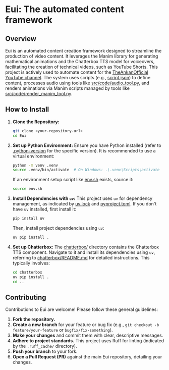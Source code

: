 # Eui: The automated content framework

## Overview
Eui is an automated content creation framework designed to streamline the production of video content. It leverages the Manim library for generating mathematical animations and the Chatterbox TTS model for voiceovers, facilitating the creation of technical videos, such as YouTube Shorts. This project is actively used to automate content for the [TheAnkanOfficial YouTube channel](https://www.youtube.com/@TheAnkanOfficial). The system uses scripts (e.g., [script.json](script.json)) to define content, processes audio using tools like [src/code/audio_tool.py](src/code/audio_tool.py), and renders animations via Manim scripts managed by tools like [src/code/render_manim_tool.py](src/code/render_manim_tool.py).

## How to Install

1.  **Clone the Repository:**
    ```bash
    git clone <your-repository-url>
    cd Eui
    ```

2.  **Set up Python Environment:**
    Ensure you have Python installed (refer to [.python-version](.python-version) for the specific version). It is recommended to use a virtual environment:
    ```bash
    python -m venv .venv
    source .venv/bin/activate  # On Windows: .\.venv\Scripts\activate
    ```
    If an environment setup script like [env.sh](env.sh) exists, source it:
    ```bash
    source env.sh
    ```

3.  **Install Dependencies with `uv`:**
    This project uses `uv` for dependency management, as indicated by [uv.lock](uv.lock) and [pyproject.toml](pyproject.toml).
    If you don't have `uv` installed, first install it:
    ```bash
    pip install uv
    ```
    Then, install project dependencies using `uv`:
    ```bash
    uv pip install .
    ```

4.  **Set up Chatterbox:**
    The [chatterbox/](chatterbox/) directory contains the Chatterbox TTS component. Navigate to it and install its dependencies using `uv`, referring to [chatterbox/README.md](chatterbox/README.md) for detailed instructions. This typically involves:
    ```bash
    cd chatterbox
    uv pip install .
    cd ..
    ```

## Contributing
Contributions to Eui are welcome! Please follow these general guidelines:

1.  **Fork the repository.**
2.  **Create a new branch** for your feature or bug fix (e.g., `git checkout -b feature/your-feature` or `bugfix/fix-something`).
3.  **Make your changes** and commit them with clear, descriptive messages.
4.  **Adhere to project standards.** This project uses Ruff for linting (indicated by the `.ruff_cache/` directory).
5.  **Push your branch** to your fork.
6.  **Open a Pull Request (PR)** against the main Eui repository, detailing your changes.
